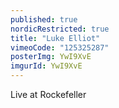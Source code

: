 ```yaml
---
published: true
nordicRestricted: true
title: "Luke Elliot"
vimeoCode: "125325287"
posterImg: YwI9XvE
imgurId: YwI9XvE
---
```


Live at Rockefeller